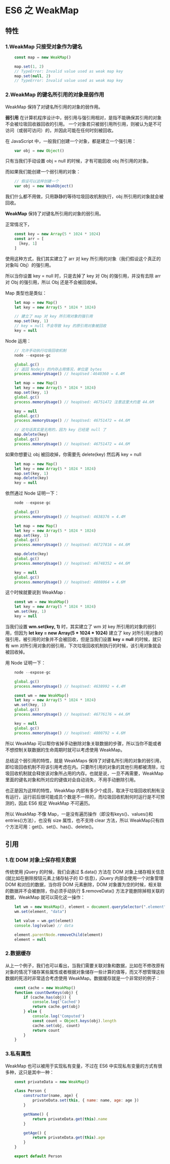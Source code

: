 # ES6 之 WeakMap


## 特性

### 1.WeakMap 只接受对象作为键名

```js
    const map = new WeakMap()

    map.set(1, 2)
    // TypeError: Invalid value used as weak map key
    map.set(null, 2)
    // TypeError: Invalid value used as weak map key
```

### 2.WeakMap 的键名所引用的对象是弱作用

WeakMap 保持了对键名所引用的对象的弱作用。

**弱引用** 在计算机程序设计中，弱引用与强引用相对，是指不能确保其引用的对象不会被垃圾回收器回收的引用。 一个对象若只被弱引用所引用，则被认为是不可访问（或弱可访问）的，并因此可能在任何时刻被回收。

在 JavaScript 中，一般我们创建一个对象，都是建立一个强引用：

```js
    var obj = new Object()
```

只有当我们手动设置 obj = null 的时候，才有可能回收 obj 所引用的对象。

而如果我们能创建一个弱引用的对象：

```js
    // 假设可以这样创建一个
    var obj = new WeakObject()
```

我们什么都不用做，只用静静的等待垃圾回收机制执行，obj 所引用的对象就会被回收。

**WeakMap** 保持了对键名所引用的对象的弱引用。

正常情况下，

```js
    const key = new Array(5 * 1024 * 1024)
    const arr = [
      [key, 1]
    ]
```

使用这种方式，我们其实建立了 arr 对 key 所引用的对象（我们假设这个真正的对象叫 Obj）的强引用。

所以当你设置 key = null 时，只是去掉了 key 对 Obj 的强引用，并没有去除 arr 对 Obj 的强引用，所以 Obj 还是不会被回收掉。

Map 类型也是类似：

```js
    let map = new Map()
    let key = new Array(5 * 1024 * 1024)

    // 建立了 map 对 key 所引用对象的强引用
    map.set(key, 1)
    // key = null 不会导致 key 的原引用对象被回收
    key = null
```

Node 运用：

```js
    // 允许手动执行垃圾回收机制
    node --expose-gc

    global.gc()
    // 返回 Nodejs 的内存占用情况，单位是 bytes
    process.memoryUsage() // heapUsed：4640360 = 4.4M

    let map = new Map()
    let key = new Array(5 * 1024 * 1024)
    map.set(key, 1)
    global.gc()
    process.memoryUsage() // heapUsed: 46751472 注意这里大约是 44.6M

    key = null
    global.gc()
    process.memoryUsage() // heapUsed: 46751472 = 44.6M

    // 这句话其实是无用的，因为 key 已经是 null 了
    map.delete(key)
    global.gc()
    process.memoryUsage() // heapUsed: 46751472 = 44.6M
```

如果你想要让 obj 被回收掉，你需要先 delete(key) 然后再 key = null

```js
    let map = new Map()
    let key = new Array(5 * 1024 * 1024)
    map.set(key, 1)
    map.delete(key)
    key = null
```

依然通过 Node 证明一下：

```js
    node --expose-gc

    global.gc()
    process.memoryUsage() // heapUsed: 4638376 = 4.4M

    let map = new Map()
    let key = new Array(5 * 1024 * 1024)
    map.set(key, 1)
    global.gc()
    process.memoryUsage() // heapUsed: 46727816 = 44.6M

    map.delete(key)
    global.gc()
    process.memoryUsage() // heapUsed: 46748352 = 44.6M

    key = null
    global.gc()
    process.memoryUsage() // heapUsed: 4808064 = 4.6M
```

这个时候就要说到 WeakMap :

```js
    const wm = new WeakMap()
    let key = new Array(5 * 1024 * 1024)
    wm.set(key, 1)
    key = null
```

当我们设置 **wm.set(key, 1)** 时，其实建立了 wm 对 key 所引用的对象的弱引用，但因为 **let key = new Array(5 * 1024 * 1024)** 建立了 key 对所引用对象的强引用，被引用的对象并不会被回收，但是当我们设置 **key = null** 的时候，就只有 wm 对所引用对象的弱引用，下次垃圾回收机制执行的时候，该引用对象就会被回收掉。

用 Node 证明一下：

```js
    node --expose-gc

    global.gc()
    process.memoryUsage() // heapUsed: 4638992 ≈ 4.4M

    const wm = new WeakMap()
    let key = new Array(5 * 1024 * 1024)
    wm.set(key, 1)
    global.gc()
    process.memoryUsage() // heapUsed: 46776176 ≈ 44.6M

    key = null
    global.gc()
    process.memoryUsage() // heapUsed: 4800792 ≈ 4.6M
```

所以 WeakMap 可以帮你省掉手动删除对象关联数据的步骤，所以当你不能或者不想控制关联数据的生命周期时就可以考虑使用 WeakMap。

总结这个弱引用的特性，就是 WeakMaps 保持了对键名所引用的对象的弱引用，即垃圾回收机制不将该引用考虑在内。只要所引用的对象的其他引用都被清除，垃圾回收机制就会释放该对象所占用的内存。也就是说，一旦不再需要，WeakMap 里面的键名对象和所对应的键值对会自动消失，不用手动删除引用。

也正是因为这样的特性，WeakMap 内部有多少个成员，取决于垃圾回收机制有没有运行，运行前后很可能成员个数是不一样的，而垃圾回收机制何时运行是不可预测的，因此 ES6 规定 WeakMap 不可遍历。

所以 WeakMap 不像 Map，一是没有遍历操作（即没有keys()、values()和entries()方法），也没有 size 属性，也不支持 clear 方法，所以 WeakMap只有四个方法可用：get()、set()、has()、delete()。


## 引用

### 1.在 DOM 对象上保存相关数据

传统使用 jQuery 的时候，我们会通过 $.data() 方法在 DOM 对象上储存相关信息(就比如在删除按钮元素上储存帖子的 ID 信息)，jQuery 内部会使用一个对象管理 DOM 和对应的数据，当你将 DOM 元素删除，DOM 对象置为空的时候，相关联的数据并不会被删除，你必须手动执行 $.removeData() 方法才能删除掉相关联的数据，WeakMap 就可以简化这一操作：

```js
    let wm = new WeakMap(), element = document.querySelector(".element")
    wm.set(element, "data")

    let value = wm.get(elemet)
    console.log(value) // data

    element.parentNode.removeChild(element)
    element = null
```

### 2.数据缓存

从上一个例子，我们也可以看出，当我们需要关联对象和数据，比如在不修改原有对象的情况下储存某些属性或者根据对象储存一些计算的值等，而又不想管理这些数据的死活时非常适合考虑使用 WeakMap。数据缓存就是一个非常好的例子：

```js
    const cache = new WeakMap()
    function countOwnKeys(obj) {
        if (cache.has(obj)) {
            console.log('Cached')
            return cache.get(obj)
        } else {
            console.log('Computed')
            const count = Object.keys(obj).length
            cache.set(obj, count)
            return count
        }
    }
```

### 3.私有属性

WeakMap 也可以被用于实现私有变量，不过在 ES6 中实现私有变量的方式有很多种，这只是其中一种：

```js
    const privateData = new WeakMap()

    class Person {
        constructor(name, age) {
            privateData.set(this, { name: name, age: age })
        }

        getName() {
            return privateData.get(this).name
        }

        getAge() {
            return privateData.get(this).age
        }
    }

    export default Person
```